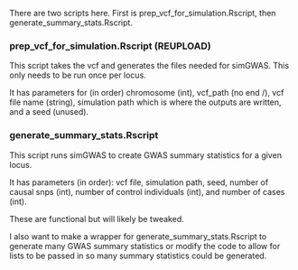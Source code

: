 There are two scripts here. First is prep_vcf_for_simulation.Rscript, then generate_summary_stats.Rscript.

### prep_vcf_for_simulation.Rscript (REUPLOAD)

This script takes the vcf and generates the files needed for simGWAS. This only needs to be run once per locus.

It has parameters for (in order) chromosome (int), vcf_path (no end /), vcf file name (string), simulation path which is where the outputs are written, and a seed (unused). 

### generate_summary_stats.Rscript

This script runs simGWAS to create GWAS summary statistics for a given locus.

It has parameters (in order): vcf file, simulation path, seed, number of causal snps (int), number of control individuals (int), and number of cases (int).



These are functional but will likely be tweaked.

I also want to make a wrapper for generate_summary_stats.Rscript to generate many GWAS summary statistics or modify the code to allow for lists to be passed in so many summary statistics could be generated.
